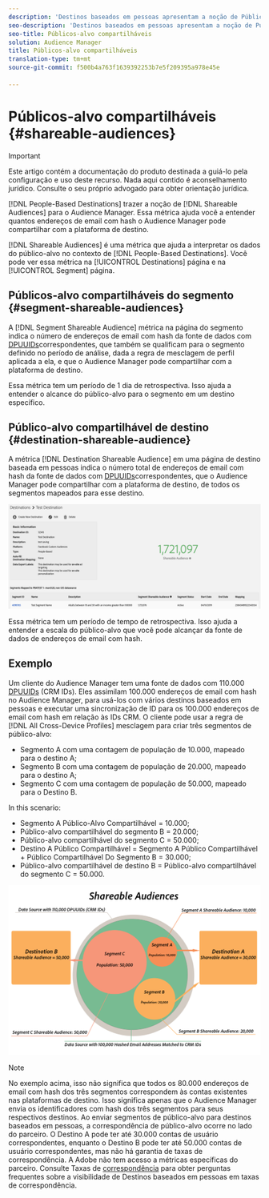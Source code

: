```yaml
---
description: 'Destinos baseados em pessoas apresentam a noção de Públicos compartilháveis ao Audience Manager. Essa métrica ajuda você a entender quantos endereços de email com hash o Audience Manager pode compartilhar com a plataforma de destino. '
seo-description: 'Destinos baseados em pessoas apresentam a noção de Públicos compartilháveis ao Audience Manager. Essa métrica ajuda você a entender quantos endereços de email com hash o Audience Manager pode compartilhar com a plataforma de destino. '
seo-title: Públicos-alvo compartilháveis
solution: Audience Manager
title: Públicos-alvo compartilháveis
translation-type: tm+mt
source-git-commit: f500b4a763f1639392253b7e5f209395a978e45e

---
```



# Públicos-alvo compartilháveis {#shareable-audiences}

>[!IMPORTANT]
>Este artigo contém a documentação do produto destinada a guiá-lo pela configuração e uso deste recurso. Nada aqui contido é aconselhamento jurídico. Consulte o seu próprio advogado para obter orientação jurídica.

[!DNL People-Based Destinations] trazer a noção de [!DNL Shareable Audiences] para o Audience Manager. Essa métrica ajuda você a entender quantos endereços de email com hash o Audience Manager pode compartilhar com a plataforma de destino.

[!DNL Shareable Audiences] é uma métrica que ajuda a interpretar os dados do público-alvo no contexto de [!DNL People-Based Destinations]. Você pode ver essa métrica na [!UICONTROL Destinations] página e na [!UICONTROL Segment] página.

## Públicos-alvo compartilháveis do segmento {#segment-shareable-audiences}

A [!DNL Segment Shareable Audience] métrica na página do segmento indica o número de endereços de email com hash da fonte de dados com [DPUUIDs](../../reference/ids-in-aam.md)correspondentes, que também se qualificam para o segmento definido no período de análise, dada a regra de mesclagem de perfil aplicada a ela, e que o Audience Manager pode compartilhar com a plataforma de destino.

Essa métrica tem um período de 1 dia de retrospectiva. Isso ajuda a entender o alcance do público-alvo para o segmento em um destino específico.

## Público-alvo compartilhável de destino {#destination-shareable-audience}

A métrica [!DNL Destination Shareable Audience] em uma página de destino baseada em pessoas indica o número total de endereços de email com hash da fonte de dados com [DPUUIDs](../../reference/ids-in-aam.md)correspondentes, que o Audience Manager pode compartilhar com a plataforma de destino, de todos os segmentos mapeados para esse destino.

![públicos-alvo compartilháveis](assets/dest-shareable-audiences.png)

Essa métrica tem um período de tempo de retrospectiva. Isso ajuda a entender a escala do público-alvo que você pode alcançar da fonte de dados de endereços de email com hash.

## Exemplo

Um cliente do Audience Manager tem uma fonte de dados com 110.000 [DPUUIDs](../../reference/ids-in-aam.md) (CRM IDs). Eles assimilam 100.000 endereços de email com hash no Audience Manager, para usá-los com vários destinos baseados em pessoas e executar uma sincronização de ID para os 100.000 endereços de email com hash em relação às IDs CRM. O cliente pode usar a regra de [!DNL All Cross-Device Profiles] mesclagem para criar três segmentos de público-alvo:

* Segmento A com uma contagem de população de 10.000, mapeado para o destino A;
* Segmento B com uma contagem de população de 20.000, mapeado para o destino A;
* Segmento C com uma contagem de população de 50.000, mapeado para o Destino B.

In this scenario:

* Segmento A Público-Alvo Compartilhável = 10.000;
* Público-alvo compartilhável do segmento B = 20.000;
* Público-alvo compartilhável do segmento C = 50.000;
* Destino A Público Compartilhável = Segmento A Público Compartilhável + Público Compartilhável Do Segmento B = 30.000;
* Público-alvo compartilhável de destino B = Público-alvo compartilhável do segmento C = 50.000.

![diagrama compartilhável-audiences](assets/shareable-audiences.png)

> [!NOTE]
>
> No exemplo acima, isso não significa que todos os 80.000 endereços de email com hash dos três segmentos correspondem às contas existentes nas plataformas de destino. Isso significa apenas que o Audience Manager envia os identificadores com hash dos três segmentos para seus respectivos destinos. Ao enviar segmentos de público-alvo para destinos baseados em pessoas, a correspondência de público-alvo ocorre no lado do parceiro. O Destino A pode ter até 30.000 contas de usuário correspondentes, enquanto o Destino B pode ter até 50.000 contas de usuário correspondentes, mas não há garantia de taxas de correspondência. A Adobe não tem acesso a métricas específicas do parceiro. Consulte Taxas de [correspondência](../../faq/faq-people-based-destinations.md#match-rates) para obter perguntas frequentes sobre a visibilidade de Destinos baseados em pessoas em taxas de correspondência.

